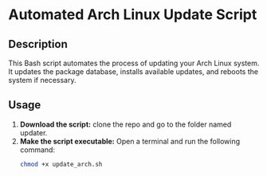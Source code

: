# Automated Arch Linux Update Script

## Description

This Bash script automates the process of updating your Arch Linux system. It updates the package database, installs available updates, and reboots the system if necessary.

## Usage

1. **Download the script:** clone the repo and go to the folder named updater.
2. **Make the script executable:** Open a terminal and run the following command:
   ```bash
   chmod +x update_arch.sh
